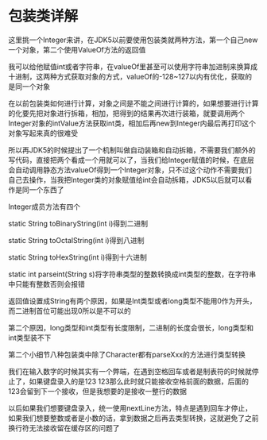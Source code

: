 # 包装类详解

这里挑一个Integer来讲，在JDK5以前要使用包装类就两种方法，第一个自己new一个对象，第二个使用ValueOf方法的返回值

我可以给他赋值int或者字符串，在valueOf里甚至可以使用字符串加进制来换算成十进制，这两种方式获取对象的方式，valueOf的-128~127以内有优化，获取的是同一个对象

在以前包装类如何进行计算，对象之间是不能之间进行计算的，如果想要进行计算的化要先把对象进行拆箱，相加，把得到的结果再次进行装箱，就要调用两个Integer对象的intValue方法获取int类，相加后再new到Integer内最后再打印这个对象写起来真的很难受

所以再JDK5的时候提出了一个机制叫做自动装箱和自动拆箱，不需要我们额外的写代码，直接把两个看成一个用就可以了，当我们给Integer赋值的时候，在底层会自动调用静态方法valueOf得到一个Integer对象，只不过这个动作不需要我们自己去操作，当我把Integer类的对象赋值给int会自动拆箱，JDK5以后就可以看作是同一个东西了

Integer成员方法有四个

static String toBinaryString(int i)得到二进制

static String toOctalString(int i)得到八进制

static String toHexString(int i)得到十六进制

static int parseint(String s)将字符串类型的整数转换成int类型的整数，在字符串中只能有整数否则会报错

返回值设置成String有两个原因，如果是Int类型或者long类型不能用0作为开头，而二进制首位可能出现0所以是不可以的

第二个原因，long类型和int类型有长度限制，二进制的长度会很长，long类型和int类型装不下

第二个小细节八种包装类中除了Character都有parseXxx的方法进行类型转换

我们在输入数字的时候其实有一个弊端，在遇到空格回车或者是制表符的时候就停止了，如果键盘录入的是123 123那么此时就只能接收空格前面的数据，后面的123会留到下一个接收，但是我想要的是接收一整行的数据

以后如果我们想要键盘录入，统一使用nextLine方法，特点是遇到回车才停止，如果我们想要整数或者是小数的话，拿到数据之后再去类型转换，这就避免了之前换行符无法接收留在缓存区的问题了


